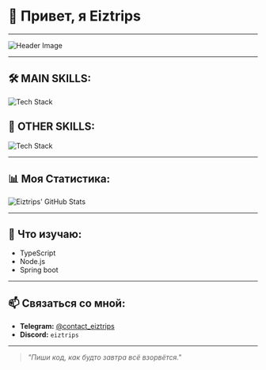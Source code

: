 # 👾 Привет, я **Eiztrips**

---

![Header Image]([https://media.giphy.com/media/2tNf1N6fVe1de/giphy.gif](https://media.giphy.com/media/Tz30dcgKE3GCTYpxol/giphy.gif?cid=ecf05e47g1amwtbaxhakrl2a122gobapnyqy5by666fk8ie4&ep=v1_gifs_search&rid=giphy.gif&ct=g))  

---

## 🛠️ MAIN SKILLS:

![Tech Stack](https://skillicons.dev/icons?i=java,python,postgresql,linux,html,css,git)

## 🥎 OTHER SKILLS:

![Tech Stack](https://skillicons.dev/icons?i=js,nodejs,ts,react)

---

## 📊 Моя Статистика:

![Eiztrips' GitHub Stats](https://github-readme-stats.vercel.app/api?username=Eiztrips&show_icons=true&theme=radical&hide_title=true)

---

## 🌱 Что изучаю:

- TypeScript
- Node.js  
- Spring boot

---

## 📫 Связаться со мной:
- **Telegram:** [@contact_eiztrips](https://t.me/contact_eiztrips)
- **Discord:** `eiztrips`

---

> _"Пиши код, как будто завтра всё взорвётся."_
